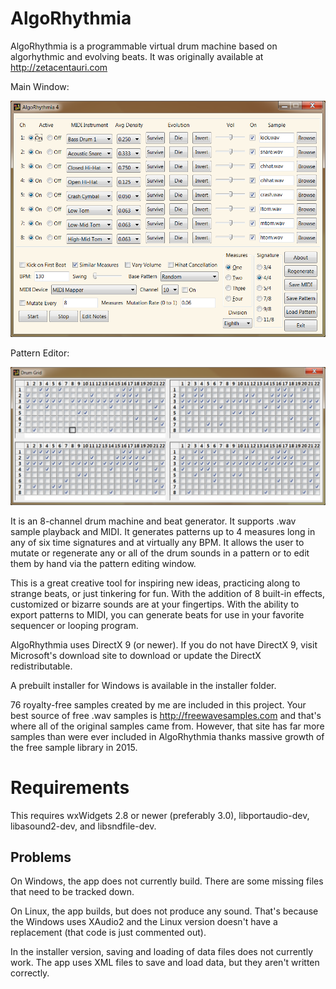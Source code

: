 # AlgoRhythmia

AlgoRhythmia is a programmable virtual drum machine based on algorhythmic and 
evolving beats. It was originally available at http://zetacentauri.com

Main Window:

![AlgoRhythmia Screenshot](https://github.com/Xangis/AlgoRhythmia/blob/master/images/AlgoRhythmia4.png)

Pattern Editor:

![AlgoRhythmia Drum Grid](https://github.com/Xangis/AlgoRhythmia/blob/master/images/AlgoRhythmia4DrumGrid.png)

It is an 8-channel drum machine and beat generator. It supports .wav sample playback 
and MIDI. It generates patterns up to 4 measures long in any of six time signatures 
and at virtually any BPM. It allows the user to mutate or regenerate any or all of 
the drum sounds in a pattern or to edit them by hand via the pattern editing window. 

This is a great creative tool for inspiring new ideas, practicing along to strange 
beats, or just tinkering for fun. With the addition of 8 built-in effects, customized 
or bizarre sounds are at your fingertips. With the ability to export patterns to MIDI, 
you can generate beats for use in your favorite sequencer or looping program.

AlgoRhythmia uses DirectX 9 (or newer). If you do not have DirectX 9, visit Microsoft's 
download site to download or update the DirectX redistributable.

A prebuilt installer for Windows is available in the installer folder.

76 royalty-free samples created by me are included in this project. Your best source 
of free .wav samples is http://freewavesamples.com and that's where all of the 
original samples came from. However, that site has far more samples than were ever 
included in AlgoRhythmia thanks massive growth of the free sample library in 2015.

# Requirements

This requires wxWidgets 2.8 or newer (preferably 3.0), libportaudio-dev, libasound2-dev,
and libsndfile-dev.

## Problems

On Windows, the app does not currently build. There are some missing files that need to
be tracked down.

On Linux, the app builds, but does not produce any sound. That's because the Windows uses
XAudio2 and the Linux version doesn't have a replacement (that code is just commented out).

In the installer version, saving and loading of data files does not currently work. 
The app uses XML files to save and load data, but they aren't written correctly.
